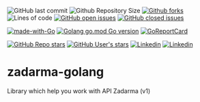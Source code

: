 ![GitHub last commit](https://img.shields.io/github/last-commit/gravitymir/zadarma-golang?logo=github)
![Github Repository Size](https://img.shields.io/github/repo-size/gravitymir/zadarma-golang?logo=github)
[![Github forks](https://img.shields.io/github/forks/gravitymir/zadarma-golang?logo=github)](https://github.com/gravitymir/zadarma-golang/network/members)
![Lines of code](https://img.shields.io/tokei/lines/github.com/gravitymir/zadarma-golang?logo=github)
[![GitHub open issues](https://img.shields.io/github/issues/gravitymir/zadarma-golang?logo=github)](https://github.com/gravitymir/zadarma-golang/issues)
[![GitHub closed issues](https://img.shields.io/github/issues-closed/gravitymir/zadarma-golang?logo=github)](https://github.com/gravitymir/zadarma-golang/issues)

[![made-with-Go](https://img.shields.io/badge/Made%20with-Go-1f425f.svg)](http://golang.org)
[![Golang go.mod Go version](https://img.shields.io/github/go-mod/go-version/gravitymir/zadarma-golang?label=mod&logo=go)](https://golang.org/dl/)
[![GoReportCard](https://goreportcard.com/badge/github.com/gravitymir/zadarma-golang)](https://goreportcard.com/report/github.com/gravitymir/zadarma-golang)

[![GitHub Repo stars](https://img.shields.io/github/stars/gravitymir/zadarma-golang?label=zadarma-golang&logo=github&color=505050&logoColor=fff)](https://github.com/gravitymir/zadarma-golang)
[![GitHub User's stars](https://img.shields.io/github/stars/gravitymir?label=gravitymir&logo=github&color=505050&logoColor=fff)](https://github.com/gravitymir)
[![Linkedin](https://img.shields.io/badge/AndreySukhodeev-linkedin?logo=linkedin&color=4d4d4d&logoColor=0B66C3)](https://www.linkedin.com/in/andrey-sukhodeev-108a131b9/)
[![Linkedin](https://img.shields.io/badge/Gravitymir-telegram?logo=telegram&color=4d4d4d&logoColor=1F97D5)](https://t.me/gravitymir)

# zadarma-golang
Library which help you work with API Zadarma (v1)
